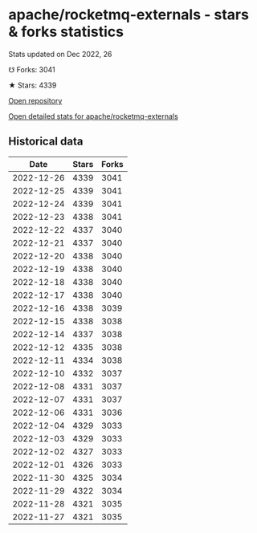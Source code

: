 # apache/rocketmq-externals - stars & forks statistics

Stats updated on Dec 2022, 26

☋ Forks: 3041

★ Stars: 4339

[Open repository](https://github.com/apache/rocketmq-externals)

[Open detailed stats for apache/rocketmq-externals](https://reviewgithub.com/rep/apache/rocketmq-externals)

## Historical data
| Date | Stars | Forks |
|------|-------|-------|
| 2022-12-26 | 4339 | 3041 | 
| 2022-12-25 | 4339 | 3041 | 
| 2022-12-24 | 4339 | 3041 | 
| 2022-12-23 | 4338 | 3041 | 
| 2022-12-22 | 4337 | 3040 | 
| 2022-12-21 | 4337 | 3040 | 
| 2022-12-20 | 4338 | 3040 | 
| 2022-12-19 | 4338 | 3040 | 
| 2022-12-18 | 4338 | 3040 | 
| 2022-12-17 | 4338 | 3040 | 
| 2022-12-16 | 4338 | 3039 | 
| 2022-12-15 | 4338 | 3038 | 
| 2022-12-14 | 4337 | 3038 | 
| 2022-12-12 | 4335 | 3038 | 
| 2022-12-11 | 4334 | 3038 | 
| 2022-12-10 | 4332 | 3037 | 
| 2022-12-08 | 4331 | 3037 | 
| 2022-12-07 | 4331 | 3037 | 
| 2022-12-06 | 4331 | 3036 | 
| 2022-12-04 | 4329 | 3033 | 
| 2022-12-03 | 4329 | 3033 | 
| 2022-12-02 | 4327 | 3033 | 
| 2022-12-01 | 4326 | 3033 | 
| 2022-11-30 | 4325 | 3034 | 
| 2022-11-29 | 4322 | 3034 | 
| 2022-11-28 | 4321 | 3035 | 
| 2022-11-27 | 4321 | 3035 | 

